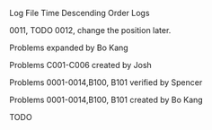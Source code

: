 Log File Time Descending Order Logs

0011, TODO
0012, change the position later.


Problems expanded by Bo Kang

Problems C001-C006 created by Josh

Problems 0001-0014,B100, B101 verified by Spencer

Problems 0001-0014,B100, B101 created by Bo Kang

TODO
